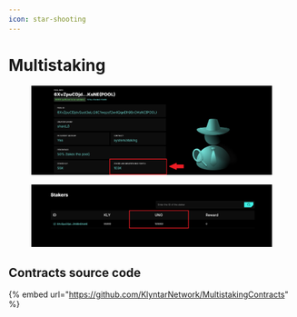 ```yaml
---
icon: star-shooting
---
```


# Multistaking

<figure><img src="../../../.gitbook/assets/image (1) (1) (1) (1) (1) (1).png" alt=""><figcaption></figcaption></figure>

<figure><img src="../../../.gitbook/assets/image (8).png" alt=""><figcaption></figcaption></figure>

## Contracts source code

{% embed url="https://github.com/KlyntarNetwork/MultistakingContracts" %}
